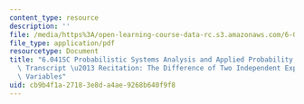 ```yaml
---
content_type: resource
description: ''
file: /media/https%3A/open-learning-course-data-rc.s3.amazonaws.com/6-041sc-probabilistic-systems-analysis-and-applied-probability-fall-2013/cb9b4f1a27183e8da4ae9268b640f9f8_MIT6_041SCF13_The_Difference_of_Two_Independent_Exponential_Random_Variables_300k.pdf
file_type: application/pdf
resourcetype: Document
title: "6.041SC Probabilistic Systems Analysis and Applied Probability, Fall 2013\
  \ Transcript \u2013 Recitation: The Difference of Two Independent ExponentialRandom\
  \ Variables"
uid: cb9b4f1a-2718-3e8d-a4ae-9268b640f9f8
---
```


